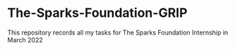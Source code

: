 # The-Sparks-Foundation-GRIP
This repository records all my tasks for The Sparks Foundation Internship in March 2022
